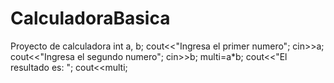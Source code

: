 # CalculadoraBasica
Proyecto de calculadora
int a, b;
cout<<"Ingresa el primer numero";
cin>>a;
cout<<"Ingresa el segundo numero";
cin>>b;
multi=a*b;
cout<<"El resultado es: ";
cout<<multi;


